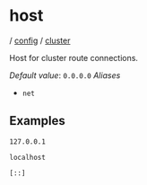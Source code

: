 # host

/ [config](/reference/server-config/index.md) / [cluster](/reference/server-config/config/cluster/index.md) 

Host for cluster route connections.

*Default value*: `0.0.0.0`
*Aliases*
- `net`

## Examples

```
127.0.0.1
```
```
localhost
```
```
[::]
```

